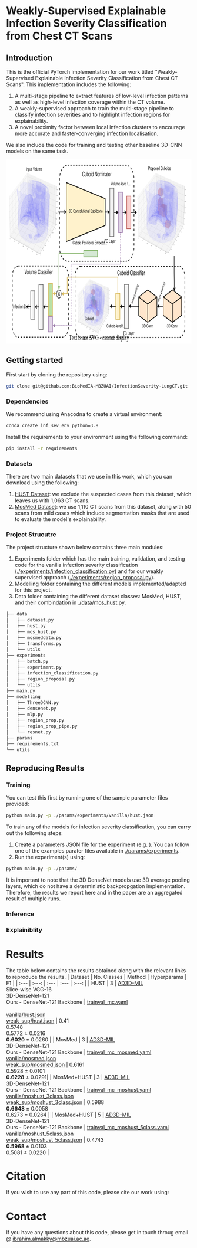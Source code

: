 # Weakly-Supervised Explainable Infection Severity Classification from Chest CT Scans

## Introduction
This is the official PyTorch implementation for our work titled "Weakly-Supervised Explainable Infection Severity Classification from Chest CT Scans". This implementation includes the following:
1. A multi-stage pipeline to extract features of low-level infection patterns as well as high-level infection coverage within the CT volume. 
2. A weakly-supervised approach to train the multi-stage pipeline to classify infection severities and to highlight infection regions for explainability. 
3. A novel proximity factor between local infection clusters to encourage more accurate and faster-converging infection localisation. 

We also include the code for training and testing other baseline 3D-CNN models on the same task. 

<img src="figures/weak_sup_inf_sev_method_diagram.svg"  width="600" height="500">

## Getting started
First start by cloning the repository using:

```bash
git clone git@github.com:BioMedIA-MBZUAI/InfectionSeverity-LungCT.git
```

### Dependencies
We recommend using Anacodna to create a virtual environment:

```bash
conda create inf_sev_env python=3.8
```

Install the requirements to your environment using the following command:

```bash 
pip install -r requirements
```

### Datasets
There are two main datasets that we use in this work, which you can download using the following:
1. [HUST Dataset](https://ngdc.cncb.ac.cn/ictcf/HUST-19.php): we exclude the suspected cases from this dataset, which leaves us with 1,063 CT scans.
2. [MosMed Dataset](https://mosmed.ai/en/): we use 1,110 CT scans from this dataset, along with 50 scans from mild cases which include segmentation masks that are used to evaluate the model's explainability.

### Project Strucutre

The project structure shown below contains three main modules:
1. Experiments folder which has the main training, validation, and testing code for the vanilla infection severity classification ([./experiments/infection_classification.py](./experiments/infection_classification.py)) and for our weakly supervised approach ([./experiments/region_proposal.py](./experiments/region_proposal.py)).
2. Modelling folder containing the different models implemented/adapted for this project.
3. Data folder containing the different dataset classes: MosMed, HUST, and their combindation in [./data/mos_hust.py](./data/mos_hust.py).
```
├── data
│   ├── dataset.py
│   ├── hust.py
│   ├── mos_hust.py
│   ├── mosmeddata.py
│   ├── transforms.py
│   └── utils
├── experiments
|   ├── batch.py
│   ├── experiment.py
│   ├── infection_classification.py
│   ├── region_proposal.py
│   └── utils
├── main.py
├── modelling
│   ├── ThreeDCNN.py
│   ├── densenet.py
│   ├── mlp.py
│   ├── region_prop.py
│   ├── region_prop_pipe.py
│   └── resnet.py
├── params
├── requirements.txt
└── utils
```

## Reproducing Results

### Training
You can test this first by running one of the sample parameter files provided:
```bash
python main.py -p ./params/experiments/vanilla/hust.json
```
To train any of the models for infection severity classification, you can carry out the following steps:
1. Create a parameters JSON file for the experiment (e.g. ). You can follow one of the examples parater files available in [./params/experiments](./params/experiments).
2. Run the experiment(s) using:
```bash
python main.py -p ./params/
```

It is important to note that the 3D DenseNet models use 3D average pooling layers, which do not have a deterministic backpropgation implementation. Therefore, the results we report here and in the paper are an aggregated result of multiple runs.

### Inference


### Explainiblity


# Results
The table below contains the results obtained along with the relevant links to reproduce the results. 
| Dataset | No. Classes | Method | Hyperparams | F1 |
| :--- |  :---: |  :--- | :--- | :---: |
| HUST | 3 | [AD3D-MIL](https://github.com/ibrahimalmakky/AD3DMIL-InfectionSeverity)<br>Slice-wise VGG-16<br>3D-DenseNet-121<br>Ours - DenseNet-121 Backbone | [trainval_mc.yaml](https://github.com/ibrahimalmakky/AD3DMIL-InfectionSeverity/blob/master/cfgs/trainval_mc.yaml)<br><br>[vanilla/hust.json](params/experiments/vanilla/hust.json)<br>[weak_sup/hust.json](params/experiments/weak_sup/hust.json) | 0.41<br>0.5748<br>0.5772 $\pm$ 0.0216<br>**0.6020** $\pm$ 0.0260 |
| MosMed | 3 | [AD3D-MIL](https://github.com/ibrahimalmakky/AD3DMIL-InfectionSeverity)<br>3D-DenseNet-121<br>Ours - DenseNet-121 Backbone  | [trainval_mc_mosmed.yaml](https://github.com/ibrahimalmakky/AD3DMIL-InfectionSeverity/blob/master/cfgs/trainval_mc_mosmed.yaml)<br>[vanilla/mosmed.json](params/experiments/vanilla/mosmed.json)<br>[weak_sup/mosmed.json](params/experiments/weak_sup/mosmed.json) | 0.6161<br>0.5928 $\pm$ 0.0101<br>**0.6228** $\pm$ 0.0291|
| MosMed+HUST | 3 | [AD3D-MIL](https://github.com/ibrahimalmakky/AD3DMIL-InfectionSeverity)<br>3D-DenseNet-121<br>Ours - DenseNet-121 Backbone | [trainval_mc_moshust.yaml](https://github.com/ibrahimalmakky/AD3DMIL-InfectionSeverity/blob/master/cfgs/trainval_mc_moshust.yaml)<br>[vanilla/moshust_3class.json](params/experiments/vanilla/moshust_3class.json)<br>[weak_sup/moshust_3class.json](params/experiments/weak_sup/moshust_3class.json) | 0.5988<br>**0.6648** $\pm$ 0.0058<br> 0.6273 $\pm$ 0.0264 |
| MosMed+HUST | 5 | [AD3D-MIL](https://github.com/ibrahimalmakky/AD3DMIL-InfectionSeverity)<br>3D-DenseNet-121<br>Ours - DenseNet-121 Backbone | [trainval_mc_moshust_5class.yaml](https://github.com/ibrahimalmakky/AD3DMIL-InfectionSeverity/blob/master/cfgs/trainval_mc_moshust_5class.yaml)<br>[vanilla/moshust_5class.json](params/experiments/vanilla/moshust_5class.json)<br>[weak_sup/moshust_5class.json](params/experiments/weak_sup/moshust_5class.json) | 0.4743<br> **0.5968** $\pm$ 0.0103 <br> 0.5081 $\pm$ 0.0220 |

# Citation
If you wish to use any part of this code, please cite our work using:


# Contact
If you have any questions about this code, please get in touch throug email @ ibrahim.almakky@mbzuai.ac.ae.
